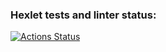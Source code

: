 ### Hexlet tests and linter status:
[![Actions Status](https://github.com/felipeh3005/fullstack-javascript-project-98/actions/workflows/hexlet-check.yml/badge.svg)](https://github.com/felipeh3005/fullstack-javascript-project-98/actions)
